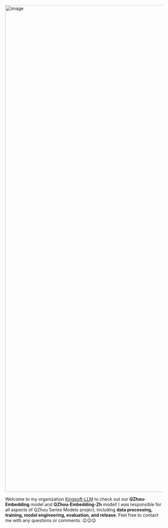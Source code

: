 <img width="3944" height="1555" alt="image" src="https://github.com/user-attachments/assets/be9ab562-7d18-4d2b-874a-4f3d6c0788c4" />

Welcome to my organization <a href="https://github.com/Kingsoft-LLM">Kingsoft-LLM</a> to check out our **QZhou-Embedding** model and **QZhou-Embedding-Zh** model!
I was responsible for all aspects of QZhou Series Models project, including **data processing, training, model engineering, evaluation, and release**. Feel free to contact me with any questions or comments. 😉😉😉
